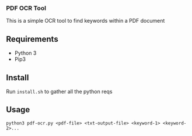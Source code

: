 ### PDF OCR Tool

This is a simple OCR tool to find keywords within a PDF document

## Requirements

- Python 3
- Pip3

## Install

Run `install.sh` to gather all the python reqs

## Usage

`python3 pdf-ocr.py <pdf-file> <txt-output-file> <keyword-1> <keyword-2>...`